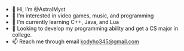 - 👋 Hi, I’m @AstralMyst
- 👀 I’m interested in video games, music, and programming
- 🌱 I’m currently learning C++, Java, and Lua
- 💞️ Looking to develop my programming ability and get a CS major in college.
- 📫 Reach me through email kodyho345@gmail.com

<!---
AstralMyst/AstralMyst is a ✨ special ✨ repository because its `README.md` (this file) appears on your GitHub profile.
You can click the Preview link to take a look at your changes.
--->
